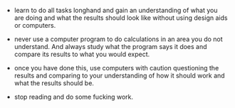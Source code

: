 - learn to do all tasks longhand and gain an understanding of what you are doing and what the results should look like without using design aids or computers.

 - never use a computer program to do calculations in an area you do not understand. And always study what the program says it does and compare its results to what you would expect.

 - once you have done this, use computers with caution questioning the results and comparing to your understanding of how it should work and what the results should be.

- stop reading and do some fucking work.